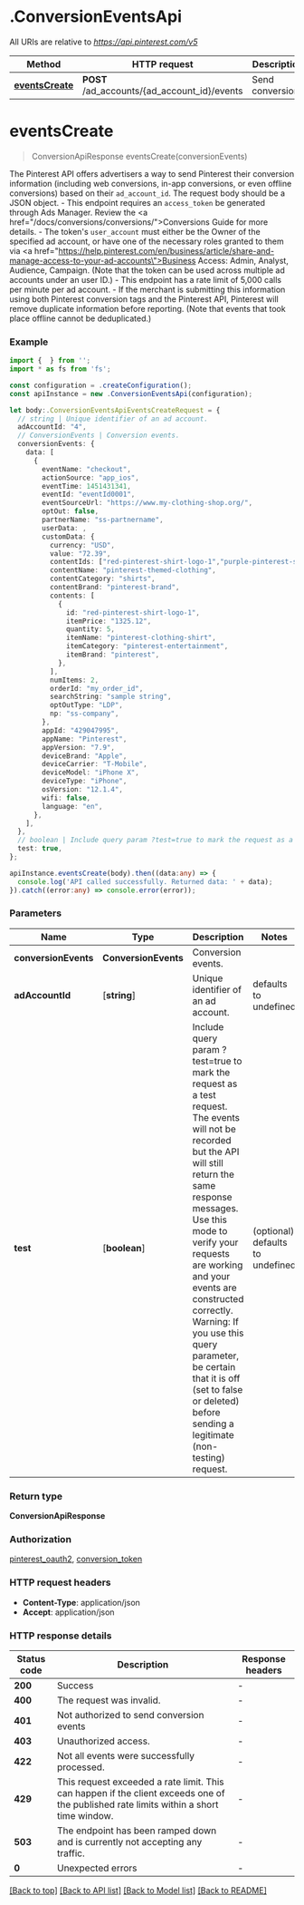 # .ConversionEventsApi

All URIs are relative to *https://api.pinterest.com/v5*

Method | HTTP request | Description
------------- | ------------- | -------------
[**eventsCreate**](ConversionEventsApi.md#eventsCreate) | **POST** /ad_accounts/{ad_account_id}/events | Send conversions


# **eventsCreate**
> ConversionApiResponse eventsCreate(conversionEvents)

The Pinterest API offers advertisers a way to send Pinterest their conversion information (including web conversions, in-app conversions, or even offline conversions) based on their <code>ad_account_id</code>. The request body should be a JSON object. - This endpoint requires an <code>access_token</code> be generated through Ads Manager. Review the <a href=\"/docs/conversions/conversions/\">Conversions Guide</a> for more details. - The token\'s <code>user_account</code> must either be the Owner of the specified ad account, or have one of the necessary roles granted to them via <a href=\"https://help.pinterest.com/en/business/article/share-and-manage-access-to-your-ad-accounts\">Business Access</a>: Admin, Analyst, Audience, Campaign. (Note that the token can be used across multiple ad accounts under an user ID.) - This endpoint has a rate limit of 5,000 calls per minute per ad account. - If the merchant is submitting this information using both Pinterest conversion tags and the Pinterest API, Pinterest will remove duplicate information before reporting. (Note that events that took place offline cannot be deduplicated.)

### Example


```typescript
import {  } from '';
import * as fs from 'fs';

const configuration = .createConfiguration();
const apiInstance = new .ConversionEventsApi(configuration);

let body:.ConversionEventsApiEventsCreateRequest = {
  // string | Unique identifier of an ad account.
  adAccountId: "4",
  // ConversionEvents | Conversion events.
  conversionEvents: {
    data: [
      {
        eventName: "checkout",
        actionSource: "app_ios",
        eventTime: 1451431341,
        eventId: "eventId0001",
        eventSourceUrl: "https://www.my-clothing-shop.org/",
        optOut: false,
        partnerName: "ss-partnername",
        userData: ,
        customData: {
          currency: "USD",
          value: "72.39",
          contentIds: ["red-pinterest-shirt-logo-1","purple-pinterest-shirt-logo-3"],
          contentName: "pinterest-themed-clothing",
          contentCategory: "shirts",
          contentBrand: "pinterest-brand",
          contents: [
            {
              id: "red-pinterest-shirt-logo-1",
              itemPrice: "1325.12",
              quantity: 5,
              itemName: "pinterest-clothing-shirt",
              itemCategory: "pinterest-entertainment",
              itemBrand: "pinterest",
            },
          ],
          numItems: 2,
          orderId: "my_order_id",
          searchString: "sample string",
          optOutType: "LDP",
          np: "ss-company",
        },
        appId: "429047995",
        appName: "Pinterest",
        appVersion: "7.9",
        deviceBrand: "Apple",
        deviceCarrier: "T-Mobile",
        deviceModel: "iPhone X",
        deviceType: "iPhone",
        osVersion: "12.1.4",
        wifi: false,
        language: "en",
      },
    ],
  },
  // boolean | Include query param ?test=true to mark the request as a test request. The events will not be recorded but the API will still return the same response messages. Use this mode to verify your requests are working and your events are constructed correctly. Warning: If you use this query parameter, be certain that it is off (set to false or deleted) before sending a legitimate (non-testing) request. (optional)
  test: true,
};

apiInstance.eventsCreate(body).then((data:any) => {
  console.log('API called successfully. Returned data: ' + data);
}).catch((error:any) => console.error(error));
```


### Parameters

Name | Type | Description  | Notes
------------- | ------------- | ------------- | -------------
 **conversionEvents** | **ConversionEvents**| Conversion events. |
 **adAccountId** | [**string**] | Unique identifier of an ad account. | defaults to undefined
 **test** | [**boolean**] | Include query param ?test&#x3D;true to mark the request as a test request. The events will not be recorded but the API will still return the same response messages. Use this mode to verify your requests are working and your events are constructed correctly. Warning: If you use this query parameter, be certain that it is off (set to false or deleted) before sending a legitimate (non-testing) request. | (optional) defaults to undefined


### Return type

**ConversionApiResponse**

### Authorization

[pinterest_oauth2](README.md#pinterest_oauth2), [conversion_token](README.md#conversion_token)

### HTTP request headers

 - **Content-Type**: application/json
 - **Accept**: application/json


### HTTP response details
| Status code | Description | Response headers |
|-------------|-------------|------------------|
**200** | Success |  -  |
**400** | The request was invalid. |  -  |
**401** | Not authorized to send conversion events |  -  |
**403** | Unauthorized access. |  -  |
**422** | Not all events were successfully processed. |  -  |
**429** | This request exceeded a rate limit. This can happen if the client exceeds one of the published rate limits within a short time window. |  -  |
**503** | The endpoint has been ramped down and is currently not accepting any traffic. |  -  |
**0** | Unexpected errors |  -  |

[[Back to top]](#) [[Back to API list]](README.md#documentation-for-api-endpoints) [[Back to Model list]](README.md#documentation-for-models) [[Back to README]](README.md)


